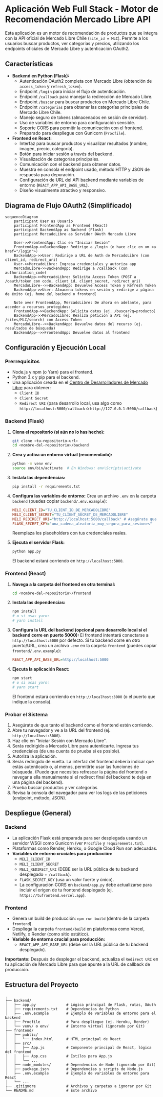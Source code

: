 # Aplicación Web Full Stack - Motor de Recomendación Mercado Libre API

Esta aplicación es un motor de recomendación de productos que se integra con la API oficial de Mercado Libre Chile (`site_id = MLC`). Permite a los usuarios buscar productos, ver categorías y precios, utilizando los endpoints oficiales de Mercado Libre y autenticación OAuth2.

## Características

*   **Backend en Python (Flask):**
    *   Autenticación OAuth2 completa con Mercado Libre (obtención de `access_token` y `refresh_token`).
    *   Endpoint `/login` para iniciar el flujo de autenticación.
    *   Endpoint `/callback` para manejar la redirección de Mercado Libre.
    *   Endpoint `/buscar` para buscar productos en Mercado Libre Chile.
    *   Endpoint `/categorias` para obtener las categorías principales de Mercado Libre Chile.
    *   Manejo seguro de tokens (almacenados en sesión de servidor).
    *   Uso de variables de entorno para configuración sensible.
    *   Soporte CORS para permitir la comunicación con el frontend.
    *   Preparado para despliegue con Gunicorn (`Procfile`).
*   **Frontend en React:**
    *   Interfaz para buscar productos y visualizar resultados (nombre, imagen, precio, categoría).
    *   Botón para iniciar sesión a través del backend.
    *   Visualización de categorías principales.
    *   Comunicación con el backend para obtener datos.
    *   Muestra en consola el endpoint usado, método HTTP y JSON de respuesta para depuración.
    *   Configuración de URL del API backend mediante variables de entorno (`REACT_APP_API_BASE_URL`).
    *   Diseño visualmente atractivo y responsivo.

## Diagrama de Flujo OAuth2 (Simplificado)

```mermaid
sequenceDiagram
    participant User as Usuario
    participant FrontendApp as Frontend (React)
    participant BackendApp as Backend (Flask)
    participant MercadoLibre as Servidor OAuth Mercado Libre

    User->>FrontendApp: Clic en "Iniciar Sesión"
    FrontendApp->>BackendApp: Redirige a /login (o hace clic en un <a href="/login">)
    BackendApp->>User: Redirige a URL de Auth de MercadoLibre (con client_id, redirect_uri)
    User->>MercadoLibre: Ingresa credenciales y autoriza app
    MercadoLibre->>BackendApp: Redirige a /callback (con authorization_code)
    BackendApp->>MercadoLibre: Solicita Access Token (POST a /oauth/token con code, client_id, client_secret, redirect_uri)
    MercadoLibre-->>BackendApp: Devuelve Access Token y Refresh Token
    BackendApp->>User: Almacena tokens en sesión y redirige a página de éxito (ej. home del backend o frontend)

    Note over FrontendApp, MercadoLibre: De ahora en adelante, para acceder a recursos protegidos:
    FrontendApp->>BackendApp: Solicita datos (ej. /buscar?q=producto)
    BackendApp->>MercadoLibre: Realiza petición a API (ej. /sites/MLC/search) con Access Token
    MercadoLibre-->>BackendApp: Devuelve datos del recurso (ej. resultados de búsqueda)
    BackendApp-->>FrontendApp: Devuelve datos al frontend
```

## Configuración y Ejecución Local

### Prerrequisitos

*   Node.js y npm (o Yarn) para el frontend.
*   Python 3.x y pip para el backend.
*   Una aplicación creada en el [Centro de Desarrolladores de Mercado Libre](https://developers.mercadolibre.com/devcenter) para obtener:
    *   `Client ID`
    *   `Client Secret`
    *   `Redirect URI` (para desarrollo local, usa algo como `http://localhost:5000/callback` o `http://127.0.0.1:5000/callback`)

### Backend (Flask)

1.  **Clona el repositorio (si aún no lo has hecho):**
    ```bash
    git clone <tu-repositorio-url>
    cd <nombre-del-repositorio>/backend
    ```

2.  **Crea y activa un entorno virtual (recomendado):**
    ```bash
    python -m venv env
    source env/bin/activate  # En Windows: env\Scripts\activate
    ```

3.  **Instala las dependencias:**
    ```bash
    pip install -r requirements.txt
    ```

4.  **Configura las variables de entorno:**
    Crea un archivo `.env` en la carpeta `backend` (puedes copiar `backend/.env.example`):
    ```ini
    MELI_CLIENT_ID="TU_CLIENT_ID_DE_MERCADOLIBRE"
    MELI_CLIENT_SECRET="TU_CLIENT_SECRET_DE_MERCADOLIBRE"
    MELI_REDIRECT_URI="http://localhost:5000/callback" # Asegúrate que coincida con tu app MELI
    FLASK_SECRET_KEY="una_cadena_aleatoria_muy_segura_para_sesiones"
    ```
    Reemplaza los placeholders con tus credenciales reales.

5.  **Ejecuta el servidor Flask:**
    ```bash
    python app.py
    ```
    El backend estará corriendo en `http://localhost:5000`.

### Frontend (React)

1.  **Navega a la carpeta del frontend en otra terminal:**
    ```bash
    cd <nombre-del-repositorio>/frontend
    ```

2.  **Instala las dependencias:**
    ```bash
    npm install
    # o si usas yarn:
    # yarn install
    ```

3.  **Configura la URL del backend (opcional para desarrollo local si el backend corre en puerto 5000):**
    El frontend intentará conectarse a `http://localhost:5000` por defecto. Si tu backend corre en otro puerto/URL, crea un archivo `.env` en la carpeta `frontend` (puedes copiar `frontend/.env.example`):
    ```ini
    REACT_APP_API_BASE_URL=http://localhost:5000
    ```

4.  **Ejecuta la aplicación React:**
    ```bash
    npm start
    # o si usas yarn:
    # yarn start
    ```
    El frontend estará corriendo en `http://localhost:3000` (o el puerto que indique la consola).

### Probar el Sistema

1.  Asegúrate de que tanto el backend como el frontend estén corriendo.
2.  Abre tu navegador y ve a la URL del frontend (ej. `http://localhost:3000`).
3.  Haz clic en "Iniciar Sesión con Mercado Libre".
4.  Serás redirigido a Mercado Libre para autenticarte. Ingresa tus credenciales (de una cuenta de prueba si es posible).
5.  Autoriza la aplicación.
6.  Serás redirigido de vuelta. La interfaz del frontend debería indicar que estás autenticado o, al menos, permitirte usar las funciones de búsqueda. (Puede que necesites refrescar la página del frontend o navegar a ella manualmente si el redirect final del backend te deja en una página del backend).
7.  Prueba buscar productos y ver categorías.
8.  Revisa la consola del navegador para ver los logs de las peticiones (endpoint, método, JSON).

## Despliegue (General)

### Backend

*   La aplicación Flask está preparada para ser desplegada usando un servidor WSGI como Gunicorn (ver `Procfile` y `requirements.txt`).
*   Plataformas como Render, Heroku, o Google Cloud Run son adecuadas.
*   **Variables de entorno cruciales para producción:**
    *   `MELI_CLIENT_ID`
    *   `MELI_CLIENT_SECRET`
    *   `MELI_REDIRECT_URI` (DEBE ser la URL pública de tu backend desplegado + `/callback`).
    *   `FLASK_SECRET_KEY` (usa un valor fuerte y único).
    *   La configuración CORS en `backend/app.py` debe actualizarse para incluir el origen de tu frontend desplegado (ej. `https://tufrontend.vercel.app`).

### Frontend

*   Genera un build de producción: `npm run build` (dentro de la carpeta `frontend`).
*   Despliega la carpeta `frontend/build` en plataformas como Vercel, Netlify, o Render (como sitio estático).
*   **Variable de entorno crucial para producción:**
    *   `REACT_APP_API_BASE_URL` (debe ser la URL pública de tu backend desplegado).

**Importante:** Después de desplegar el backend, actualiza el `Redirect URI` en tu aplicación de Mercado Libre para que apunte a la URL de callback de producción.

## Estructura del Proyecto

```
.
├── backend/
│   ├── app.py              # Lógica principal de Flask, rutas, OAuth
│   ├── requirements.txt    # Dependencias de Python
│   ├── .env.example        # Ejemplo de variables de entorno para el backend
│   ├── Procfile            # Para despliegue (ej. Heroku, Render)
│   └── venv/ o env/        # Entorno virtual (ignorado por Git)
├── frontend/
│   ├── public/
│   │   └── index.html      # HTML principal de React
│   ├── src/
│   │   ├── App.js          # Componente principal de React, lógica del frontend
│   │   ├── App.css         # Estilos para App.js
│   │   └── ...
│   ├── node_modules/       # Dependencias de Node (ignorado por Git)
│   ├── package.json        # Dependencias y scripts de Node.js
│   ├── .env.example        # Ejemplo de variables de entorno para React
│   └── ...
├── .gitignore              # Archivos y carpetas a ignorar por Git
└── README.md               # Este archivo
```